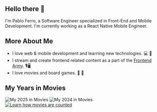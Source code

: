 ## Hello there 👋

I'm Pablo Ferro, a Software Engineer specialized in Front-End and Mobile Development. I'm currently working as a React Native Mobile Engineer.

## More About Me
- I love web & mobile development and learning new technologies. 💻 📱
- I stream and create frontend related content as a part of the [Frontend Army](https://frontendarmy.tech/). 🎙️🖥️
- I love movies and board games. 🎥 🎲

## My Years in Movies

<picture>
  <source
    srcset="https://my-year-in-movies.pages.dev/pabloef/2025.svg?theme=dark&t=2"
    media="(prefers-color-scheme: dark)"
  />
  <source
    srcset="https://my-year-in-movies.pages.dev/pabloef/2025.svg?theme=light&t=2"
    media="(prefers-color-scheme: light), (prefers-color-scheme: no-preference)"
  />
  <img alt="My 2025 in Movies" src="https://my-year-in-movies.pages.dev/pabloef/2025.svg?theme=light&0t=2" />
</picture>

<picture>
  <source
    srcset="https://my-year-in-movies.pages.dev/pabloef/2024.svg?theme=dark&0t=2"
    media="(prefers-color-scheme: dark)"
  />
  <source
    srcset="https://my-year-in-movies.pages.dev/pabloef/2024.svg?theme=light&0t=2"
    media="(prefers-color-scheme: light), (prefers-color-scheme: no-preference)"
  />
  <img alt="My 2024 in Movies" src="https://my-year-in-movies.pages.dev/pabloef/2024.svg?theme=light&0t=2" />
</picture>

<div></div>

<a  href="https://my-year-in-movies.pages.dev/about" target="_blank">
  <picture>
    <source
      srcset="https://my-year-in-movies.pages.dev/about.svg?theme=dark&0t=2"
      media="(prefers-color-scheme: dark)"
    />
    <source
      srcset="https://my-year-in-movies.pages.dev/about.svg?theme=light&0t=2"
      media="(prefers-color-scheme: light), (prefers-color-scheme: no-preference)"
    />
    <img alt="Learn how movies are counted" src="https://my-year-in-movies.pages.dev/about.svg?theme=light&0t=2" />
  </picture>
</a>

